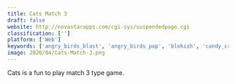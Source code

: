 ```yaml
---
title: Cats Match 3
draft: false 
website: http://novastarapps.com/cgi-sys/suspendedpage.cgi
classification: ['']
platform: ['Web']
keywords: ['angry_birds_blast', 'angry_birds_pop', 'blokish', 'candy_crush_saga', 'clash_royale', 'cookie_jam', 'deadlight', 'dots', 'farm_heroes_saga', 'friv', 'fruit_jelly_mania', 'gweled', 'human_resource_machine', 'kdiamond', 'machinarium', 'monster_busters', 'nonograms_katana', 'robocode', 'samorost', 'toy_blast', 'two_dots', 'the_wiki_game']
image: 2020/04/Cats-Match-3.png
---
```

Cats is a fun to play match 3 type game.